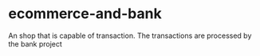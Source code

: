 # ecommerce-and-bank
An shop that is capable of transaction. The transactions are processed by the bank project
